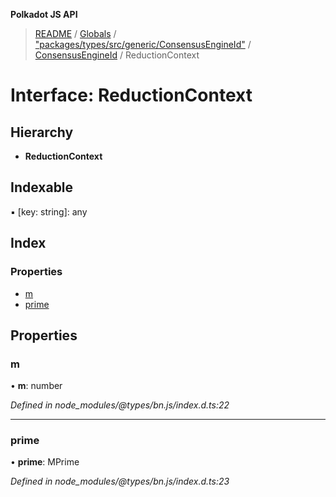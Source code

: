 **Polkadot JS API**

> [README](../README.md) / [Globals](../globals.md) / ["packages/types/src/generic/ConsensusEngineId"](../modules/_packages_types_src_generic_consensusengineid_.md) / [ConsensusEngineId](../classes/_packages_types_src_generic_consensusengineid_.consensusengineid.md) / ReductionContext

# Interface: ReductionContext

## Hierarchy

* **ReductionContext**

## Indexable

▪ [key: string]: any

## Index

### Properties

* [m](_packages_types_src_generic_consensusengineid_.consensusengineid.reductioncontext.md#m)
* [prime](_packages_types_src_generic_consensusengineid_.consensusengineid.reductioncontext.md#prime)

## Properties

### m

•  **m**: number

*Defined in node_modules/@types/bn.js/index.d.ts:22*

___

### prime

•  **prime**: MPrime

*Defined in node_modules/@types/bn.js/index.d.ts:23*
